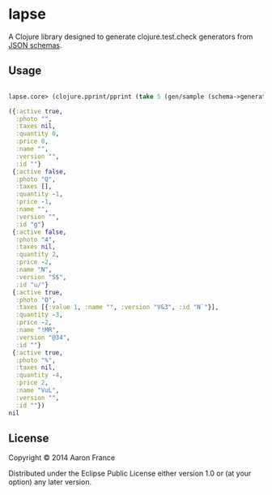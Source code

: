 # lapse

A Clojure library designed to generate clojure.test.check generators
from [JSON schemas](http://json-schema.org/).

## Usage

```clojure

lapse.core> (clojure.pprint/pprint (take 5 (gen/sample (schema->generator "item.json"))))

({:active true,
  :photo "",
  :taxes nil,
  :quantity 0,
  :price 0,
  :name "",
  :version "",
  :id ""}
 {:active false,
  :photo "Q",
  :taxes [],
  :quantity -1,
  :price -1,
  :name "",
  :version "",
  :id "g"}
 {:active false,
  :photo "4",
  :taxes nil,
  :quantity 2,
  :price -2,
  :name "N",
  :version "S$",
  :id "u/"}
 {:active true,
  :photo "O",
  :taxes [{:value 1, :name "", :version "V&3", :id "N`"}],
  :quantity -3,
  :price -2,
  :name "!MR",
  :version "@34",
  :id ""}
 {:active true,
  :photo "%",
  :taxes nil,
  :quantity -4,
  :price 2,
  :name "VuL",
  :version "",
  :id ""})
nil
```

## License

Copyright © 2014 Aaron France

Distributed under the Eclipse Public License either version 1.0 or (at
your option) any later version.
